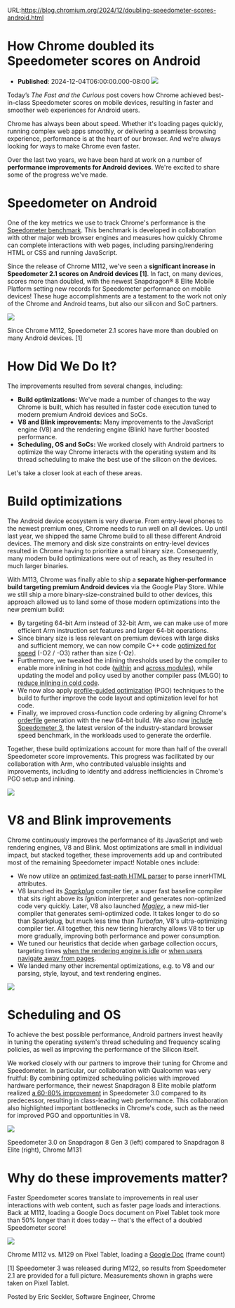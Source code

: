 URL:https://blog.chromium.org/2024/12/doubling-speedometer-scores-android.html
# How Chrome doubled its Speedometer scores on Android
- **Published**: 2024-12-04T06:00:00.000-08:00
[![](https://blogger.googleusercontent.com/img/b/R29vZ2xl/AVvXsEjscHFeqCsz-nA-3e5XHLXHDD9nSRLgkL9jxZng8O_AiIn_WvC2G4x1AL4l-EgVAbPNAXQR3qZGmWzUtu6KjcagkBFKV4zg1vMWur7DaciR0i9eXaJrt6mFPM_OJcCBQBkXixZTSPh32YpsnM4LSq1y_ifhhRoIRuF5yB_so0zePYf8ko7kfnYnwsAqtu0F/s1600/Fast%20Curious_image.png)](https://blogger.googleusercontent.com/img/b/R29vZ2xl/AVvXsEjscHFeqCsz-nA-3e5XHLXHDD9nSRLgkL9jxZng8O_AiIn_WvC2G4x1AL4l-EgVAbPNAXQR3qZGmWzUtu6KjcagkBFKV4zg1vMWur7DaciR0i9eXaJrt6mFPM_OJcCBQBkXixZTSPh32YpsnM4LSq1y_ifhhRoIRuF5yB_so0zePYf8ko7kfnYnwsAqtu0F/s1600/Fast%20Curious_image.png)

Today’s *The Fast and the Curious* post covers how Chrome achieved best-in-class Speedometer scores on mobile devices, resulting in faster and smoother web experiences for Android users.

Chrome has always been about speed. Whether it's loading pages quickly, running complex web apps smoothly, or delivering a seamless browsing experience, performance is at the heart of our browser. And we're always looking for ways to make Chrome even faster.

Over the last two years, we have been hard at work on a number of **performance improvements for Android devices**. We're excited to share some of the progress we've made.

Speedometer on Android
======================

One of the key metrics we use to track Chrome's performance is the [Speedometer benchmark](https://browserbench.org/Speedometer3.0/). This benchmark is developed in collaboration with other major web browser engines and measures how quickly Chrome can complete interactions with web pages, including parsing/rendering HTML or CSS and running JavaScript.

Since the release of Chrome M112, we've seen a **significant increase in Speedometer 2.1 scores on Android devices [1]**. In fact, on many devices, scores more than doubled, with the newest Snapdragon® 8 Elite Mobile Platform setting new records for Speedometer performance on mobile devices! These huge accomplishments are a testament to the work not only of the Chrome and Android teams, but also our silicon and SoC partners.

[![](https://blogger.googleusercontent.com/img/b/R29vZ2xl/AVvXsEg7ULeiY7XhUwFlFUcyUnTZc8AorKMA5I5VhW3ENj7chwRB-Sgc_NQWPgNUBLnX7QhRIsBYH-THYueE-lg5hi4CVg_n-yrPvvCIUPXMmHagNT3Y9PpgID8nrwud7UAT5LMMkaHduXeylctnroj7aQHqOUefGucCKoW3MK6sfU1AsJshwEO2EMyfUkR1Vnm9/s1600/s2.1_rel.jpg)](https://blogger.googleusercontent.com/img/b/R29vZ2xl/AVvXsEg7ULeiY7XhUwFlFUcyUnTZc8AorKMA5I5VhW3ENj7chwRB-Sgc_NQWPgNUBLnX7QhRIsBYH-THYueE-lg5hi4CVg_n-yrPvvCIUPXMmHagNT3Y9PpgID8nrwud7UAT5LMMkaHduXeylctnroj7aQHqOUefGucCKoW3MK6sfU1AsJshwEO2EMyfUkR1Vnm9/s1600/s2.1_rel.jpg)

Since Chrome M112, Speedometer 2.1 scores have more than doubled on many Android devices. [1]

How Did We Do It?
=================

The improvements resulted from several changes, including:

* **Build optimizations:** We've made a number of changes to the way Chrome is built, which has resulted in faster code execution tuned to modern premium Android devices and SoCs.
* **V8 and Blink improvements:** Many improvements to the JavaScript engine (V8) and the rendering engine (Blink) have further boosted performance.
* **Scheduling, OS and SoCs:** We worked closely with Android partners to optimize the way Chrome interacts with the operating system and its thread scheduling to make the best use of the silicon on the devices.

Let's take a closer look at each of these areas.

Build optimizations
===================

The Android device ecosystem is very diverse. From entry-level phones to the newest premium ones, Chrome needs to run well on all devices. Up until last year, we shipped the same Chrome build to all these different Android devices. The memory and disk size constraints on entry-level devices resulted in Chrome having to prioritize a small binary size. Consequently, many modern build optimizations were out of reach, as they resulted in much larger binaries.

With M113, Chrome was finally able to ship a **separate higher-performance build targeting premium Android devices** via the Google Play Store. While we still ship a more binary-size-constrained build to other devices, this approach allowed us to land some of those modern optimizations into the new premium build:

* By targeting 64-bit Arm instead of 32-bit Arm, we can make use of more efficient Arm instruction set features and larger 64-bit operations.
* Since binary size is less relevant on premium devices with large disks and sufficient memory, we can now compile C++ code [optimized for speed](https://chromium-review.googlesource.com/c/chromium/src/+/3936329) (-O2 / -O3) rather than size (-Oz).
* Furthermore, we tweaked the inlining thresholds used by the compiler to enable more inlining in hot code ([within](https://chromiumdash.appspot.com/commit/f5361ce9a99a600ec483e2694414d4fb638f1b6a) and [across modules](https://chromiumdash.appspot.com/commit/1cdd49ffd503bac5e6779d48503865bf5a5a0095)), while updating the model and policy used by another compiler pass (MLGO) to [reduce inlining in cold code](https://chromiumdash.appspot.com/commit/a181985aec42c2547b774cd0e1e8903bd0c797b4).
* We now also apply [profile-guided optimization](https://chromium.googlesource.com/chromium/src/+/refs/heads/main/docs/pgo.md) (PGO) techniques to the build to further improve the code layout and optimization level for hot code.
* Finally, we improved cross-function code ordering by aligning Chrome's [orderfile](https://chromium.googlesource.com/chromium/src/+/main/docs/orderfile.md) generation with the new 64-bit build. We also now [include Speedometer 3](https://chromiumdash.appspot.com/commit/1c90dc12223d10411b096a2fcda13b4a14e39ec2), the latest version of the industry-standard browser speed benchmark, in the workloads used to generate the orderfile.

Together, these build optimizations account for more than half of the overall Speedometer score improvements. This progress was facilitated by our collaboration with Arm, who contributed valuable insights and improvements, including to identify and address inefficiencies in Chrome's PGO setup and inlining.

[![](https://blogger.googleusercontent.com/img/b/R29vZ2xl/AVvXsEgDpBrRfRMVPKZIjnRSAo7Ea1Wsx00QrnL9VJQl7LEqMi3zWC7vLzfNlLY7tbNPjRzhhq44Yt7lxoY0sEA1OstCQKNcS3z6BWdmZpYxj-3UetcQtatu-4xusYX-LJ1sV76axpmvHvQ-dDVrOMJl4QK6tE1h_ACeK7WsWyduJXKZdkEccf7ng_WVEmygS59K/s1600/Screenshot%202024-12-04%202.03.43%20PM.png)](https://blogger.googleusercontent.com/img/b/R29vZ2xl/AVvXsEgDpBrRfRMVPKZIjnRSAo7Ea1Wsx00QrnL9VJQl7LEqMi3zWC7vLzfNlLY7tbNPjRzhhq44Yt7lxoY0sEA1OstCQKNcS3z6BWdmZpYxj-3UetcQtatu-4xusYX-LJ1sV76axpmvHvQ-dDVrOMJl4QK6tE1h_ACeK7WsWyduJXKZdkEccf7ng_WVEmygS59K/s1600/Screenshot%202024-12-04%202.03.43%20PM.png)

V8 and Blink improvements
=========================

Chrome continuously improves the performance of its JavaScript and web rendering engines, V8 and Blink. Most optimizations are small in individual impact, but stacked together, these improvements add up and contributed most of the remaining Speedometer impact! Notable ones include:

* We now utilize an [optimized fast-path HTML parser](https://chromiumdash.appspot.com/commit/dfbc1a660bbe3a219dbbd61365036009008188ad) to parse innerHTML attributes.
* V8 launched its *[Sparkplug](https://v8.dev/blog/sparkplug)* compiler tier, a super fast baseline compiler that sits right above its *Ignition* interpreter and generates non-optimized code very quickly. Later, V8 also launched *[Maglev](https://v8.dev/blog/maglev)*, a new mid-tier compiler that generates semi-optimized code. It takes longer to do so than Sparkplug, but much less time than *Turbofan*, V8's ultra-optimizing compiler tier. All together, this new tiering hierarchy allows V8 to tier up more gradually, improving both performance and power consumption.
* We tuned our heuristics that decide when garbage collection occurs, targeting times [when the rendering engine is idle](https://crbug.com/333981063) or [when users navigate away from pages](https://crbug.com/333423696).
* We landed many other incremental optimizations, e.g. to V8 and our parsing, style, layout, and text rendering engines.

[![](https://blogger.googleusercontent.com/img/b/R29vZ2xl/AVvXsEgxtu7_F9XtnMIHrTWHIowh8Ok8GpnlgOzz3dGInjQBVv0pD9IV3_u_keDOHQMixrpB5u3cj6rawxhPcLwMacBIYRWSiZ_UDV3VAhPkJ4K4X4KWGSE-1r5GT7sRj6i_JG8fc8ByUYymG6FfWgd6BnXitDZZJtH3w8SRU_RRd9FHvRthBnRwp-ny_9GZukMb/s1600/Screenshot%202024-12-03%203.26.21%20PM.png)](https://blogger.googleusercontent.com/img/b/R29vZ2xl/AVvXsEgxtu7_F9XtnMIHrTWHIowh8Ok8GpnlgOzz3dGInjQBVv0pD9IV3_u_keDOHQMixrpB5u3cj6rawxhPcLwMacBIYRWSiZ_UDV3VAhPkJ4K4X4KWGSE-1r5GT7sRj6i_JG8fc8ByUYymG6FfWgd6BnXitDZZJtH3w8SRU_RRd9FHvRthBnRwp-ny_9GZukMb/s1600/Screenshot%202024-12-03%203.26.21%20PM.png)

Scheduling and OS
=================

To achieve the best possible performance, Android partners invest heavily in tuning the operating system's thread scheduling and frequency scaling policies, as well as improving the performance of the Silicon itself.

We worked closely with our partners to improve their tuning for Chrome and Speedometer. In particular, our collaboration with Qualcomm was very fruitful: By combining optimized scheduling policies with improved hardware performance, their newest Snapdragon 8 Elite mobile platform realized [a 60-80% improvement](https://www.qualcomm.com/news/onq/2024/12/need-for-speed-how-speedometer-enhances-mobile-browsing) in Speedometer 3.0 compared to its predecessor, resulting in class-leading web performance. This collaboration also highlighted important bottlenecks in Chrome's code, such as the need for improved PGO and opportunities in V8.

[![](https://blogger.googleusercontent.com/img/b/R29vZ2xl/AVvXsEhBBrP6qtcXtpXbBPMBxAVshoG5TopQml-fHOgugFU6qvFugNR3neXsJxkHMHnRwqQAoL8MyBbszeIG5NHV-PRR2rgeVjCmjEnphZ2l_RARrdGL6oVVkO5RMjy_2yHqdTMJz4M_dMfVOGwHgU8nwqnzTgCBK8U4oau1TG3yxoPn5KJDv0iHSb8gSmRB5Ph7/s1600/s3.0_8650_vs_8750_low.gif)](https://blogger.googleusercontent.com/img/b/R29vZ2xl/AVvXsEhBBrP6qtcXtpXbBPMBxAVshoG5TopQml-fHOgugFU6qvFugNR3neXsJxkHMHnRwqQAoL8MyBbszeIG5NHV-PRR2rgeVjCmjEnphZ2l_RARrdGL6oVVkO5RMjy_2yHqdTMJz4M_dMfVOGwHgU8nwqnzTgCBK8U4oau1TG3yxoPn5KJDv0iHSb8gSmRB5Ph7/s1600/s3.0_8650_vs_8750_low.gif)

Speedometer 3.0 on Snapdragon 8 Gen 3 (left) compared to Snapdragon 8 Elite (right), Chrome M131

Why do these improvements matter?
=================================

Faster Speedometer scores translate to improvements in real user interactions with web content, such as faster page loads and interactions. Back at M112, loading a Google Docs document on Pixel Tablet took more than 50% longer than it does today -- that's the effect of a doubled Speedometer score!

[![](https://blogger.googleusercontent.com/img/b/R29vZ2xl/AVvXsEjY78_K7cMn77sQY1_BvMNtWkxJoH_oHD5AwBdslqMINJHhTNlNHn7C57urPKBYgKs4IrVVHQoUgs_0X9eqrHdojtiS575ZFfcJ1yPyTU1tksRTOzGikUhHcbzL-a5sS3ELvidEDaw4lGQryREwwd2dSwR0mzhQ1PNKX7ViQib13zPdPaxDQvCCv2pi4ijy/s1600/gdocs-pixel-tablet-m112-vs-m129-30fps-halfsize.gif)](https://blogger.googleusercontent.com/img/b/R29vZ2xl/AVvXsEjY78_K7cMn77sQY1_BvMNtWkxJoH_oHD5AwBdslqMINJHhTNlNHn7C57urPKBYgKs4IrVVHQoUgs_0X9eqrHdojtiS575ZFfcJ1yPyTU1tksRTOzGikUhHcbzL-a5sS3ELvidEDaw4lGQryREwwd2dSwR0mzhQ1PNKX7ViQib13zPdPaxDQvCCv2pi4ijy/s1600/gdocs-pixel-tablet-m112-vs-m129-30fps-halfsize.gif)

Chrome M112 vs. M129 on Pixel Tablet, loading a [Google Doc](https://docs.google.com/document/d/1-8CM2KW9OWUlsgUjXRrqYQ0dbCHoDytl7_JfeuHYFFw/edit) (frame count)

[1] Speedometer 3 was released during M122, so results from Speedometer 2.1 are provided for a full picture. Measurements shown in graphs were taken on Pixel Tablet.

Posted by Eric Seckler, Software Engineer, Chrome 